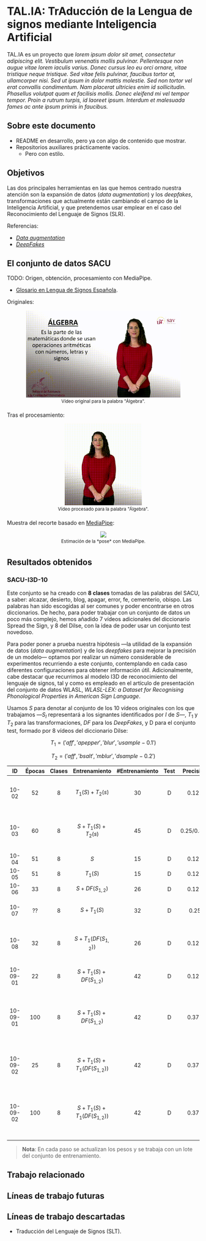 # TAL.IA: TrAducción de la Lengua de signos mediante Inteligencia Artificial

TAL.IA es un proyecto que *lorem ipsum dolor sit amet, consectetur adipiscing elit. Vestibulum venenatis mollis pulvinar. Pellentesque non augue vitae lorem iaculis varius. Donec cursus leo eu orci ornare, vitae tristique neque tristique. Sed vitae felis pulvinar, faucibus tortor at, ullamcorper nisi. Sed ut ipsum in dolor mattis molestie. Sed non tortor vel erat convallis condimentum. Nam placerat ultricies enim id sollicitudin. Phasellus volutpat quam et facilisis mollis. Donec eleifend mi vel tempor tempor. Proin a rutrum turpis, id laoreet ipsum. Interdum et malesuada fames ac ante ipsum primis in faucibus.*

## Sobre este documento
- README en desarrollo, pero ya con algo de contenido que mostrar.
- Repositorios auxiliares prácticamente vacíos.
  - Pero con estilo.

## Objetivos

Las dos principales herramientas en las que hemos centrado nuestra atención son la expansión de datos (*data augmentation*) y los *deepfakes*, transformaciones que actualmente están cambiando el campo de la Inteligencia Artificial, y que pretendemos usar emplear en el caso del Reconocimiento del Lenguaje de Signos (SLR).

Referencias:
* [*Data augmentation*](https://tal-ia.github.io/data_augmentation/)
* [*DeepFakes*](https://tal-ia.github.io/deepfakes/)

## El conjunto de datos SACU

TODO: Origen, obtención, procesamiento con MediaPipe.

* [Glosario en Lengua de Signos Española](https://sacu.us.es/ne-prestaciones-discapacidad-glosario).

Originales:
<p align='center'><img src='gif/sinprocesar_Algebra.gif' width='80%'><br><sup>Vídeo original para la palabra "Álgebra".</sup><br></p>

Tras el procesamiento:
<p align='center'><img src='gif/original_Algebra.gif' width='40%'><br><sup>Vídeo procesado para la palabra "Álgebra".</sup><br></p>

Muestra del recorte basado en [MediaPipe](https://mediapipe.dev/):
<p align='center'><img src='gif/MP_Algebra.gif' width='40%'><br><sup>Estimación de la *pose* con MediaPipe.</sup><br></p>

## Resultados obtenidos

### SACU-I3D-10

Este conjunto se ha creado con **8 clases** tomadas de las palabras del SACU, a saber: alcazar, desierto, blog, apagar, error, fe, cementerio, obispo. Las palabras han sido escogidas al ser comunes y poder encontrarse en otros diccionarios. De hecho, para poder trabajar con un conjunto de datos un poco más complejo, hemos añadido 7 vídeos adicionales del diccionario Spread the Sign, y 8 del Dilse, con la idea de poder usar un conjunto test novedoso.

Para poder poner a prueba nuestra hipótesis —la utilidad de la expansión de datos (*data augmentation*) y de los *deepfakes* para mejorar la precisión de un modelo— optamos por realizar un número considerable de experimentos recurriendo a este conjunto, contemplando en cada caso diferentes configuraciones para obtener información útil. Adicionalmente, cabe destacar que recurrimos al modelo I3D de reconocimiento del lenguaje de signos, tal y como es empleado en el artículo de presentación del conjunto de datos WLASL, *WLASL-LEX: a Dataset for Recognising Phonological Properties in American Sign Language*.

Usamos $S$ para denotar al conjunto de los 10 vídeos originales con los que trabajamos —$S_{I}$ representará a los signantes identificados por $I$ de $S$—, $T_1$ y $T_2$ para las transformaciones, $DF$ para los *DeepFakes*, y D para el conjunto test, formado por 8 vídeos del diccionario Dilse:

$$T_1 = ('aff', 'apepper', 'blur', 'usample-0.1')$$

$$T_2 = ('aff', 'bsalt', 'mblur', 'dsample-0.2')$$

| ID | Épocas | Clases | Entrenamiento | #Entrenamiento | Test | Precisión | Notas |
|:-:|:-:|:------:|:-------------:|:----:|:----:|:---------:|:-----:|
| 10-02 | 52 |  8     | $T_1(S) + T_2(s)$ | 30 | D | 0.125 | Empezaba con 0.25, pero al poco se redujo |
| 10-03 | 60 | 8 | $S + T_1(S) + T_2(s)$ | 45 | D | 0.25/0.375 | Existe variación, llegando a 0.375 en varias ocasiones |
| 10-04 | 51 | 8 | $S$ | 15 | D | 0.125 | |
| 10-05 | 51 | 8 | $T_1(S)$ | 15 | D | 0.125 | |
| 10-06 | 33 | 8 | $S + DF(S_{1,2})$ | 26 | D | 0.125 | |
| 10-07 | ?? | 8 | $S + T_1(S)$ | 32 | D | 0.25 | Mejoras claras desde el principio |
| 10-08 | 32 | 8 | $S + T_1(DF(S_{1,2}))$ | 26 | D | 0.125 | Nótese que no se considera $T_1(S \setminus S_{1,2})$ |
| 10-09-01 | 22 | 8 | $S + T_1(S) + DF(S_{1,2})$ | 42 | D | 0.125 | Llega a 0.25 y 0.375 al principio |
| 10-09-01 | 100 | 8 | $S + T_1(S) + DF(S_{1,2})$ | 42 | D | 0.375 | 0.25 subiendo en 252 pasos, llegando a 0.375 más adelante |
| 10-09-02 | 25 | 8 | $S + T_1(S) + T_1(DF(S_{1,2}))$ | 42 | D | 0.375 | LLega a 0.25 en 162 pasos, y en 266 a la marca|
| 10-09-02 | 100 | 8 | $S + T_1(S) + T_1(DF(S_{1,2}))$ | 42 | D | 0.375 | A partir del paso 360 empieza a bajar y luego se estabiliza en 0.125 |

> **Nota**: En cada paso se actualizan los pesos y se trabaja con un lote del conjunto de entrenamiento.

## Trabajo relacionado

## Líneas de trabajo futuras

## Líneas de trabajo descartadas

- Traducción del Lenguaje de Signos (SLT).


